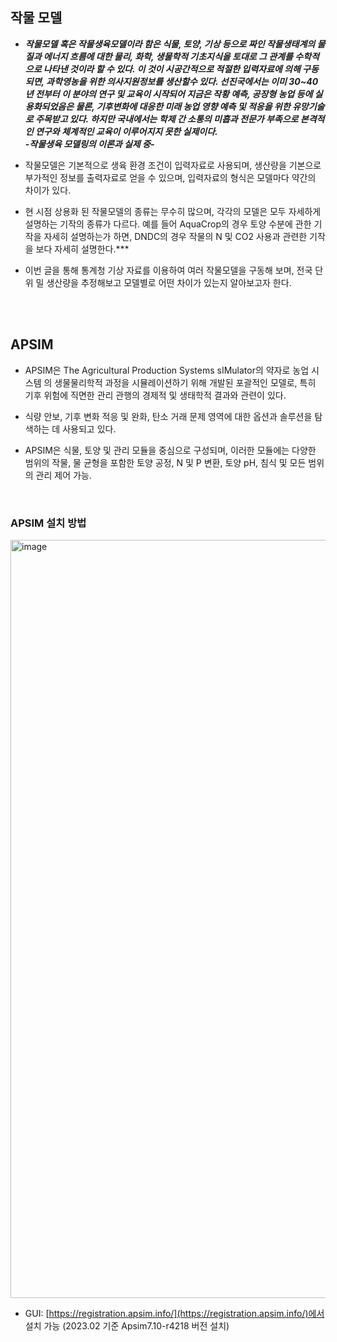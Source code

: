 ## 작물 모델
* ***작물모델 혹은 작물생육모델이라 함은 식물, 토양, 기상 등으로 짜인 작물생태계의 물질과 에너지 흐름에 대한 물리, 화학, 생물학적 기초지식을 토대로 그 관계를 수학적으로 
나타낸 것이라 할 수 있다. 이 것이 시공간적으로 적절한 입력자료에 의해 구동되면, 과학영농을 위한 의사지원정보를 생산할수 있다. 선진국에서는 이미 30~40년 전부터 이 분야의
연구 및 교육이 시작되어 지금은 작황 예측, 공장형 농업 등에 실용화되었음은 물론, 기후변화에 대응한 미래 농업 영향 예측 및 적응을 위한 유망기술로 주목받고 있다. 
하지만 국내에서는 학제 간 소통의 미흡과 전문가 부족으로 본격적인 연구와 체계적인 교육이 이루어지지 못한 실제이다.  
-작물생육 모델링의 이론과 실제 중-***


* 작물모델은 기본적으로 생육 환경 조건이 입력자료로 사용되며, 생산량을 기본으로 부가적인 정보를 출력자료로 얻을 수 있으며, 입력자료의 형식은 모델마다 약간의 차이가 있다.


* 현 시점 상용화 된 작물모델의 종류는 무수히 많으며, 각각의 모델은 모두 자세하게 설명하는 기작의 종류가 다르다. 예를 들어 AquaCrop의 경우 토양 수분에 관한 기작을 자세히 
설명하는가 하면, DNDC의 경우 작물의 N 및 CO2 사용과 관련한 기작을 보다 자세히 설명한다.***


* 이번 글을 통해 통계청 기상 자료를 이용하여 여러 작물모델을 구동해 보며, 전국 단위 밀 생산량을 추정해보고 모델별로 어떤 차이가 있는지 알아보고자 한다.

<br>

<br>

## APSIM

* APSIM은 The Agricultural Production Systems sIMulator의 약자로 
농업 시스템 의 생물물리학적 과정을 시뮬레이션하기 위해 개발된 포괄적인 모델로, 특히 기후 위험에 직면한 관리 관행의 경제적 및 생태학적 결과와 관련이 있다.


* 식량 안보, 기후 변화 적응 및 완화, 탄소 거래 문제 영역에 대한 옵션과 솔루션을 탐색하는 데 사용되고 있다.


* APSIM은 식물, 토양 및 관리 모듈을 중심으로 구성되며, 이러한 모듈에는 다양한 범위의 작물, 물 균형을 포함한 토양 공정, 
N 및 P 변환, 토양 pH, 침식 및 모든 범위의 관리 제어 가능.

<br>

### APSIM 설치 방법

<img width="1213" alt="image" src="https://user-images.githubusercontent.com/93086581/222314434-85c14384-305c-463c-888e-250cd985f8d0.png">

* GUI: [https://registration.apsim.info/](https://registration.apsim.info/)에서 설치 가능 (2023.02 기준 Apsim7.10-r4218 버전 설치)

<br>

<br>

